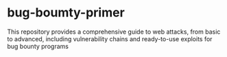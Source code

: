 # bug-boumty-primer
This repository provides a comprehensive guide to web attacks, from basic to advanced, including vulnerability chains and ready-to-use exploits for bug bounty programs
